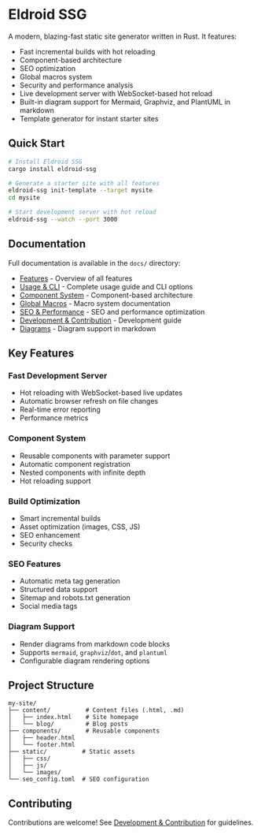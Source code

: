 # Eldroid SSG

A modern, blazing-fast static site generator written in Rust. It features:

- Fast incremental builds with hot reloading
- Component-based architecture
- SEO optimization
- Global macros system
- Security and performance analysis
- Live development server with WebSocket-based hot reload
- Built-in diagram support for Mermaid, Graphviz, and PlantUML in markdown
- Template generator for instant starter sites

## Quick Start

```bash
# Install Eldroid SSG
cargo install eldroid-ssg

# Generate a starter site with all features
eldroid-ssg init-template --target mysite
cd mysite

# Start development server with hot reload
eldroid-ssg --watch --port 3000
```

## Documentation

Full documentation is available in the `docs/` directory:

- [Features](docs/features.md) - Overview of all features
- [Usage & CLI](docs/usage.md) - Complete usage guide and CLI options
- [Component System](docs/components.md) - Component-based architecture
- [Global Macros](docs/macros.md) - Macro system documentation
- [SEO & Performance](docs/seo_performance.md) - SEO and performance optimization
- [Development & Contribution](docs/development.md) - Development guide
- [Diagrams](docs/diagrams.md) - Diagram support in markdown

## Key Features

### Fast Development Server
- Hot reloading with WebSocket-based live updates
- Automatic browser refresh on file changes
- Real-time error reporting
- Performance metrics

### Component System
- Reusable components with parameter support
- Automatic component registration
- Nested components with infinite depth
- Hot reloading support

### Build Optimization
- Smart incremental builds
- Asset optimization (images, CSS, JS)
- SEO enhancement
- Security checks

### SEO Features
- Automatic meta tag generation
- Structured data support
- Sitemap and robots.txt generation
- Social media tags

### Diagram Support
- Render diagrams from markdown code blocks
- Supports `mermaid`, `graphviz`/`dot`, and `plantuml`
- Configurable diagram rendering options

## Project Structure

```
my-site/
├── content/          # Content files (.html, .md)
│   ├── index.html    # Site homepage
│   └── blog/         # Blog posts
├── components/       # Reusable components
│   ├── header.html
│   └── footer.html
├── static/          # Static assets
│   ├── css/
│   ├── js/
│   └── images/
└── seo_config.toml  # SEO configuration
```

## Contributing

Contributions are welcome! See [Development & Contribution](docs/development.md) for guidelines.